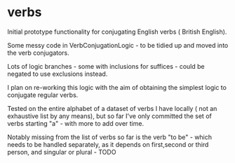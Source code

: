 # verbs

Initial prototype functionality for conjugating English verbs ( British English).

Some messy code in VerbConjugationLogic - to be tidied up and moved into the verb conjugators.

Lots of logic branches - some with inclusions for suffices - could be negated to use exclusions instead.

I plan on re-working this logic with the aim of obtaining the simplest logic to conjugate regular verbs.

Tested on the entire alphabet of a dataset of verbs I have locally ( not an exhaustive list by any means),
but so far I've only committed the set of verbs starting "a" - with more to add over time.

Notably missing from the list of verbs so far is the verb "to be" - which needs to be handled separately,
as it depends on first,second or third person, and singular or plural - TODO